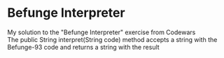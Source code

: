 # Befunge Interpreter
My solution to the "Befunge Interpreter" exercise from Codewars  
The public String interpret(String code) method accepts a string with the Befunge-93 code and returns a string with the result
